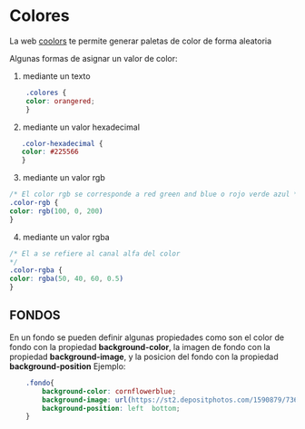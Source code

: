 ﻿# Colores
La web <a href="https://coolors.co/">coolors</a> te permite generar paletas de color de forma aleatoria

Algunas formas de asignar un valor de color:
 1. mediante un texto  
```css 
	.colores {
	color: orangered;
	}
```	 
 2. mediante un valor hexadecimal
 ```css
	.color-hexadecimal {
	color: #225566
	}
```
3. mediante un valor rgb
```css
/* El color rgb se corresponde a red green and blue o rojo verde azul */
.color-rgb {
color: rgb(100, 0, 200)
}
```
4. mediante un valor rgba
```css
/* El a se refiere al canal alfa del color
*/
.color-rgba {
color: rgba(50, 40, 60, 0.5)
}
```
## FONDOS
En un fondo se pueden definir algunas propiedades como son el color de fondo con la propiedad **background-color**, la imagen de fondo con la propiedad
**background-image**, 
y la posicion del fondo con la propiedad **background-position**
Ejemplo:
```css
	.fondo{
		background-color: cornflowerblue;
		background-image: url(https://st2.depositphotos.com/1590879/7364/v/600/depositphotos_73644929-stock-illustration-blue-triangular-background.jpg);
		background-position: left  bottom;
	}
```

